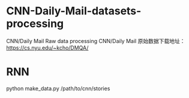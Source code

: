 # CNN-Daily-Mail-datasets-processing
CNN/Daily Mail Raw data processing
CNN/Daily Mail 原始数据下载地址：https://cs.nyu.edu/~kcho/DMQA/


# RNN
python make_data.py /path/to/cnn/stories

